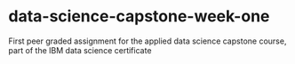 # data-science-capstone-week-one
First peer graded assignment for the applied data science capstone course, part of the IBM data science certificate
